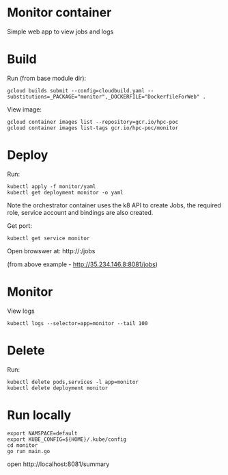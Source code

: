 # Monitor container
Simple web app to view jobs and logs 

# Build
Run (from base module dir):
```
gcloud builds submit --config=cloudbuild.yaml --substitutions=_PACKAGE="monitor",_DOCKERFILE="DockerfileForWeb" .
```
View image:
```
gcloud container images list --repository=gcr.io/hpc-poc
gcloud container images list-tags gcr.io/hpc-poc/monitor
```

# Deploy
Run:
```
kubectl apply -f monitor/yaml
kubectl get deployment monitor -o yaml 
```
Note the orchestrator container uses the k8 API to create Jobs, the required role, service account and bindings are also created.

Get port:
```
kubectl get service monitor
```
Open browswer at: http://<external-ip>:<port>/jobs

(from above example - http://35.234.146.8:8081/jobs)

# Monitor
View logs
```
kubectl logs --selector=app=monitor --tail 100
``` 

# Delete
Run:
```
kubectl delete pods,services -l app=monitor
kubectl delete deployment monitor
```

# Run locally
```
export NAMSPACE=default
export KUBE_CONFIG=${HOME}/.kube/config
cd monitor
go run main.go
```
open http://localhost:8081/summary
